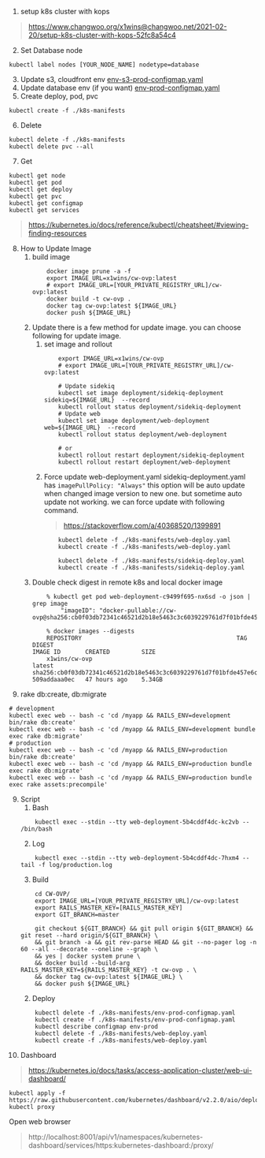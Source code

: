 1. setup k8s cluster with kops
> https://www.changwoo.org/x1wins@changwoo.net/2021-02-20/setup-k8s-cluster-with-kops-52fc8a54c4
2. Set Database node
```
kubectl label nodes [YOUR_NODE_NAME] nodetype=database
```
3. Update s3, cloudfront env
[env-s3-prod-configmap.yaml](/k8s-manifests/env-s3-prod-configmap.yaml)
4. Update database env (if you want)
[env-prod-configmap.yaml](/k8s-manifests/env-prod-configmap.yaml)
5. Create deploy, pod, pvc 
```
kubectl create -f ./k8s-manifests
```
6. Delete
```
kubectl delete -f ./k8s-manifests
kubectl delete pvc --all
```
7. Get
```
kubectl get node
kubectl get pod
kubectl get deploy
kubectl get pvc
kubectl get configmap
kubectl get services 
```
> https://kubernetes.io/docs/reference/kubectl/cheatsheet/#viewing-finding-resources
8. How to Update Image
    1. build image
        ```
            docker image prune -a -f
            export IMAGE_URL=x1wins/cw-ovp:latest
            # export IMAGE_URL=[YOUR_PRIVATE_REGISTRY_URL]/cw-ovp:latest
            docker build -t cw-ovp .
            docker tag cw-ovp:latest ${IMAGE_URL}
            docker push ${IMAGE_URL}
        ```
    3. Update 
        there is a few method for update image. you can choose following for update image.
        1. set image and rollout
            ```
                export IMAGE_URL=x1wins/cw-ovp
                # export IMAGE_URL=[YOUR_PRIVATE_REGISTRY_URL]/cw-ovp:latest
           
                # Update sidekiq
                kubectl set image deployment/sidekiq-deployment sidekiq=${IMAGE_URL}  --record
                kubectl rollout status deployment/sidekiq-deployment
                # Update web
                kubectl set image deployment/web-deployment web=${IMAGE_URL}  --record
                kubectl rollout status deployment/web-deployment
                
                # or
                kubectl rollout restart deployment/sidekiq-deployment
                kubectl rollout restart deployment/web-deployment
            ```
        2. Force update
            web-deployment.yaml sidekiq-deployment.yaml has ```imagePullPolicy: "Always"``` this option will be auto update when changed image version to new one.
            but sometime auto update not working. we can force update with following command. 
            > https://stackoverflow.com/a/40368520/1399891
            ```
                kubectl delete -f ./k8s-manifests/web-deploy.yaml
                kubectl create -f ./k8s-manifests/web-deploy.yaml
                
                kubectl delete -f ./k8s-manifests/sidekiq-deploy.yaml
                kubectl create -f ./k8s-manifests/sidekiq-deploy.yaml
            ```
    4. Double check digest in remote k8s and local docker image
        ```
            % kubectl get pod web-deployment-c9499f695-nx6sd -o json | grep image
                "imageID": "docker-pullable://cw-ovp@sha256:cb0f03db72341c46521d2b18e5463c3c6039229761d7f01bfde457e6c8ed2e2d",
            
            % docker images --digests
            REPOSITORY                                            TAG                 DIGEST                                                                    IMAGE ID       CREATED         SIZE
            x1wins/cw-ovp                                         latest              sha256:cb0f03db72341c46521d2b18e5463c3c6039229761d7f01bfde457e6c8ed2e2d   509addaaa0ec   47 hours ago    5.34GB
        ```
8. rake db:create, db:migrate
```
# development
kubectl exec web -- bash -c 'cd /myapp && RAILS_ENV=development bin/rake db:create'
kubectl exec web -- bash -c 'cd /myapp && RAILS_ENV=development bundle exec rake db:migrate'
# production
kubectl exec web -- bash -c 'cd /myapp && RAILS_ENV=production bin/rake db:create'
kubectl exec web -- bash -c 'cd /myapp && RAILS_ENV=production bundle exec rake db:migrate'
kubectl exec web -- bash -c 'cd /myapp && RAILS_ENV=production bundle exec rake assets:precompile'
```
9. Script
    1. Bash
    ```
        kubectl exec --stdin --tty web-deployment-5b4cddf4dc-kc2vb -- /bin/bash
    ```
    2. Log
    ```
        kubectl exec --stdin --tty web-deployment-5b4cddf4dc-7hxm4 -- tail -f log/production.log
    ```
    3. Build
    ```
        cd CW-OVP/
        export IMAGE_URL=[YOUR_PRIVATE_REGISTRY_URL]/cw-ovp:latest
        export RAILS_MASTER_KEY=[RAILS_MASTER_KEY]
        export GIT_BRANCH=master
   
        git checkout ${GIT_BRANCH} && git pull origin ${GIT_BRANCH} && git reset --hard origin/${GIT_BRANCH} \
        && git branch -a && git rev-parse HEAD && git --no-pager log -n 60 --all --decorate --oneline --graph \
        && yes | docker system prune \
        && docker build --build-arg RAILS_MASTER_KEY=${RAILS_MASTER_KEY} -t cw-ovp . \
        && docker tag cw-ovp:latest ${IMAGE_URL} \
        && docker push ${IMAGE_URL}
    ```
    2. Deploy
    ```
        kubectl delete -f ./k8s-manifests/env-prod-configmap.yaml
        kubectl create -f ./k8s-manifests/env-prod-configmap.yaml
        kubectl describe configmap env-prod
        kubectl delete -f ./k8s-manifests/web-deploy.yaml
        kubectl create -f ./k8s-manifests/web-deploy.yaml
    ```
9. Dashboard
> https://kubernetes.io/docs/tasks/access-application-cluster/web-ui-dashboard/
```
kubectl apply -f https://raw.githubusercontent.com/kubernetes/dashboard/v2.2.0/aio/deploy/recommended.yaml
kubectl proxy
```
Open web browser 
> http://localhost:8001/api/v1/namespaces/kubernetes-dashboard/services/https:kubernetes-dashboard:/proxy/